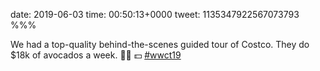 date: 2019-06-03
time: 00:50:13+0000
tweet: 1135347922567073793
%%%

We had a top-quality behind-the-scenes guided tour of Costco. They do $18k of avocados a week. 🥑💪 💵 [#wwct19](https://twitter.com/hashtag/wwct19)
